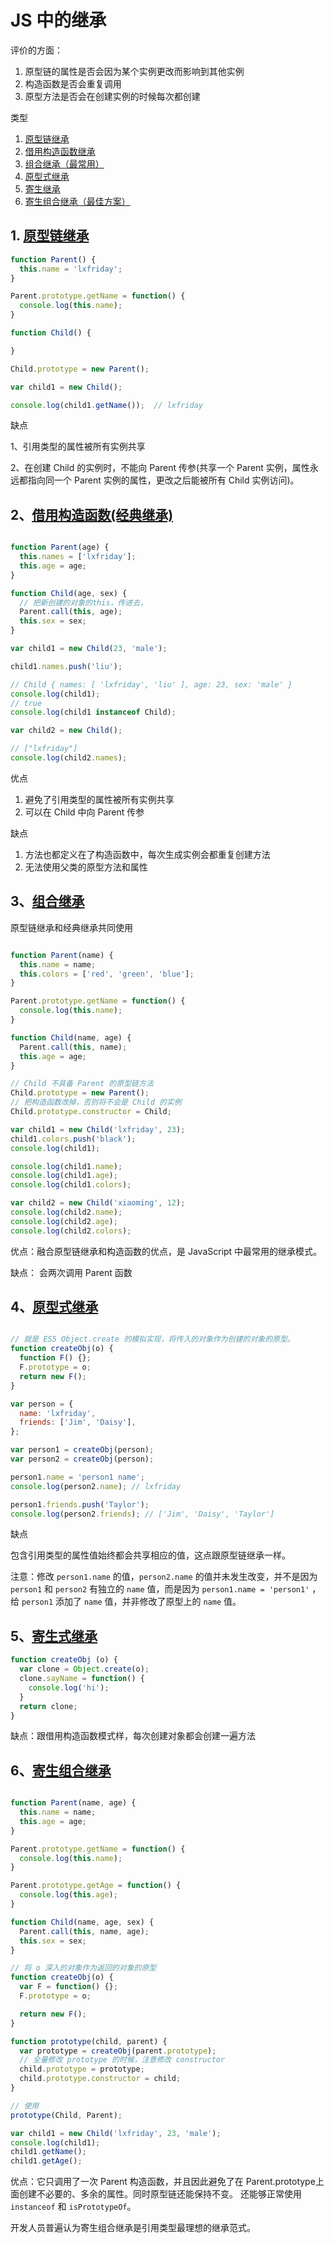 # JS 中的继承
评价的方面：

1. 原型链的属性是否会因为某个实例更改而影响到其他实例
1. 构造函数是否会重复调用
1. 原型方法是否会在创建实例的时候每次都创建


类型

1. [原型链继承](#1)
1. [借用构造函数继承](#2)
1. [组合继承（最常用）](#3)
1. [原型式继承](#4)
1. [寄生继承](#5)
1. [寄生组合继承（最佳方案）](#6)

## 1. [原型链继承](#1)

```js
function Parent() {
  this.name = 'lxfriday';
}

Parent.prototype.getName = function() {
  console.log(this.name);
}

function Child() {

}

Child.prototype = new Parent();

var child1 = new Child();

console.log(child1.getName());  // lxfriday

```

缺点

1、引用类型的属性被所有实例共享

2、在创建 Child 的实例时，不能向 Parent 传参(共享一个 Parent 实例，属性永远都指向同一个 Parent 实例的属性，更改之后能被所有 Child 实例访问)。

## 2、[借用构造函数(经典继承)](#2)

```js

function Parent(age) {
  this.names = ['lxfriday'];
  this.age = age;
}

function Child(age, sex) {
  // 把新创建的对象的this，传进去，
  Parent.call(this, age);
  this.sex = sex;
}

var child1 = new Child(23, 'male');

child1.names.push('liu');

// Child { names: [ 'lxfriday', 'liu' ], age: 23, sex: 'male' }
console.log(child1);
// true
console.log(child1 instanceof Child);

var child2 = new Child();

// ["lxfriday"]
console.log(child2.names);

```

优点

1. 避免了引用类型的属性被所有实例共享
1. 可以在 Child 中向 Parent 传参

缺点

1. 方法也都定义在了构造函数中，每次生成实例会都重复创建方法
1. 无法使用父类的原型方法和属性

## 3、[组合继承](#3)

原型链继承和经典继承共同使用

```js

function Parent(name) {
  this.name = name;
  this.colors = ['red', 'green', 'blue'];
}

Parent.prototype.getName = function() {
  console.log(this.name);
}

function Child(name, age) {
  Parent.call(this, name);
  this.age = age;
}

// Child 不具备 Parent 的原型链方法
Child.prototype = new Parent();
// 把构造函数改掉，否则将不会是 Child 的实例
Child.prototype.constructor = Child;

var child1 = new Child('lxfriday', 23);
child1.colors.push('black');
console.log(child1);

console.log(child1.name);
console.log(child1.age);
console.log(child1.colors);

var child2 = new Child('xiaoming', 12);
console.log(child2.name);
console.log(child2.age);
console.log(child2.colors);
```

优点：融合原型链继承和构造函数的优点，是 JavaScript 中最常用的继承模式。

缺点： 会两次调用 Parent 函数

## 4、[原型式继承](#4)

```js

// 就是 ES5 Object.create 的模拟实现，将传入的对象作为创建的对象的原型。
function createObj(o) {
  function F() {};
  F.prototype = o;
  return new F();
}

var person = {
  name: 'lxfriday',
  friends: ['Jim', 'Daisy'],
};

var person1 = createObj(person);
var person2 = createObj(person);

person1.name = 'person1 name';
console.log(person2.name); // lxfriday

person1.friends.push('Taylor');
console.log(person2.friends); // ['Jim', 'Daisy', 'Taylor']
```

缺点

包含引用类型的属性值始终都会共享相应的值，这点跟原型链继承一样。

注意：修改 `person1.name` 的值，`person2.name` 的值并未发生改变，并不是因为 `person1` 和 `person2` 有独立的 `name` 值，而是因为 `person1.name = 'person1'` ，给 `person1` 添加了 `name` 值，并非修改了原型上的 `name` 值。

## 5、[寄生式继承](#5)

```js
function createObj (o) {
  var clone = Object.create(o);
  clone.sayName = function() {
    console.log('hi');
  }
  return clone;
}
```

缺点：跟借用构造函数模式样，每次创建对象都会创建一遍方法

## 6、[寄生组合继承](#6)

```js

function Parent(name, age) {
  this.name = name;
  this.age = age;
}

Parent.prototype.getName = function() {
  console.log(this.name);
}

Parent.prototype.getAge = function() {
  console.log(this.age);
}

function Child(name, age, sex) {
  Parent.call(this, name, age);
  this.sex = sex;
}

// 将 o 深入的对象作为返回的对象的原型
function createObj(o) {
  var F = function() {};
  F.prototype = o;

  return new F();
}

function prototype(child, parent) {
  var prototype = createObj(parent.prototype);
  // 全量修改 prototype 的时候，注意修改 constructor
  child.prototype = prototype;
  child.prototype.constructor = child;
}

// 使用
prototype(Child, Parent);

var child1 = new Child('lxfriday', 23, 'male');
console.log(child1);
child1.getName();
child1.getAge();

```

优点：它只调用了一次 Parent 构造函数，并且因此避免了在 Parent.prototype上面创建不必要的、多余的属性。同时原型链还能保持不变。
还能够正常使用 `instanceof` 和 `isPrototypeOf`。

开发人员普遍认为寄生组合继承是引用类型最理想的继承范式。
